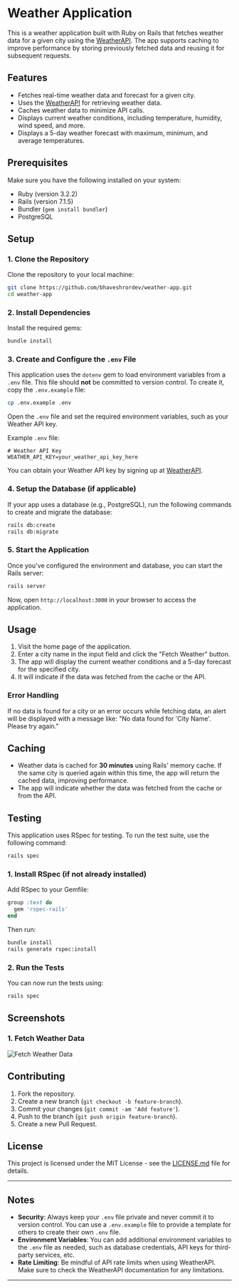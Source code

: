 
# Weather Application

This is a weather application built with Ruby on Rails that fetches weather data for a given city using the [WeatherAPI](https://www.weatherapi.com/). The app supports caching to improve performance by storing previously fetched data and reusing it for subsequent requests.

## Features

- Fetches real-time weather data and forecast for a given city.
- Uses the [WeatherAPI](https://www.weatherapi.com/) for retrieving weather data.
- Caches weather data to minimize API calls.
- Displays current weather conditions, including temperature, humidity, wind speed, and more.
- Displays a 5-day weather forecast with maximum, minimum, and average temperatures.

## Prerequisites

Make sure you have the following installed on your system:

- Ruby (version 3.2.2)
- Rails (version 7.1.5)
- Bundler (`gem install bundler`)
- PostgreSQL 

## Setup

### 1. Clone the Repository

Clone the repository to your local machine:

```bash
git clone https://github.com/bhaveshrordev/weather-app.git
cd weather-app
```

### 2. Install Dependencies

Install the required gems:

```bash
bundle install
```

### 3. Create and Configure the `.env` File

This application uses the `dotenv` gem to load environment variables from a `.env` file. This file should **not** be committed to version control. To create it, copy the `.env.example` file:

```bash
cp .env.example .env
```

Open the `.env` file and set the required environment variables, such as your Weather API key.

Example `.env` file:

```env
# Weather API Key
WEATHER_API_KEY=your_weather_api_key_here
```

You can obtain your Weather API key by signing up at [WeatherAPI](https://www.weatherapi.com/).

### 4. Setup the Database (if applicable)

If your app uses a database (e.g., PostgreSQL), run the following commands to create and migrate the database:

```bash
rails db:create
rails db:migrate
```

### 5. Start the Application

Once you've configured the environment and database, you can start the Rails server:

```bash
rails server
```

Now, open `http://localhost:3000` in your browser to access the application.

## Usage

1. Visit the home page of the application.
2. Enter a city name in the input field and click the "Fetch Weather" button.
3. The app will display the current weather conditions and a 5-day forecast for the specified city.
4. It will indicate if the data was fetched from the cache or the API.

### Error Handling

If no data is found for a city or an error occurs while fetching data, an alert will be displayed with a message like: "No data found for 'City Name'. Please try again."

## Caching

- Weather data is cached for **30 minutes** using Rails' memory cache. If the same city is queried again within this time, the app will return the cached data, improving performance.
- The app will indicate whether the data was fetched from the cache or from the API.

## Testing

This application uses RSpec for testing. To run the test suite, use the following command:

```bash
rails spec
```

### 1. Install RSpec (if not already installed)

Add RSpec to your Gemfile:

```ruby
group :test do
  gem 'rspec-rails'
end
```

Then run:

```bash
bundle install
rails generate rspec:install
```

### 2. Run the Tests

You can now run the tests using:

```bash
rails spec
```

## Screenshots

### 1. Fetch Weather Data
![Fetch Weather Data](/assets/images/indore_weather.png)


## Contributing

1. Fork the repository.
2. Create a new branch (`git checkout -b feature-branch`).
3. Commit your changes (`git commit -am 'Add feature'`).
4. Push to the branch (`git push origin feature-branch`).
5. Create a new Pull Request.

## License

This project is licensed under the MIT License - see the [LICENSE.md](LICENSE.md) file for details.

---

## Notes

- **Security**: Always keep your `.env` file private and never commit it to version control. You can use a `.env.example` file to provide a template for others to create their own `.env` file.
- **Environment Variables**: You can add additional environment variables to the `.env` file as needed, such as database credentials, API keys for third-party services, etc.
- **Rate Limiting**: Be mindful of API rate limits when using WeatherAPI. Make sure to check the WeatherAPI documentation for any limitations.

---

